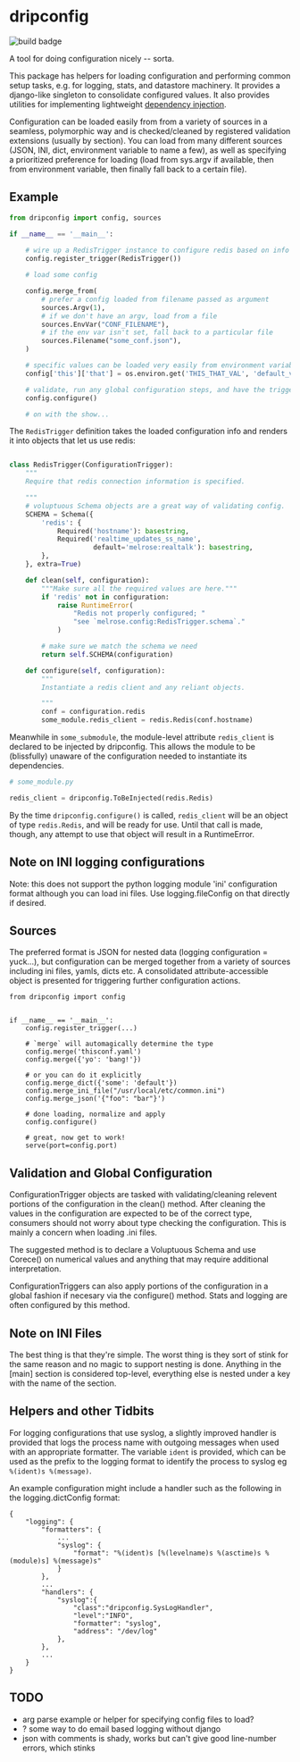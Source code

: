 
# dripconfig 

![build badge](https://circleci.com/gh/percolate/dripconfig.png?circle-token=80b53a2510ca246c448fd7e65c900b2102cc4e4a)

A tool for doing configuration nicely -- sorta.

This package has helpers for loading configuration and performing common setup
tasks, e.g. for logging, stats, and datastore machinery. It provides a
django-like singleton to consolidate configured values. It also provides
utilities for implementing lightweight [dependency
injection](http://en.wikipedia.org/wiki/Dependency_injection).


Configuration can be loaded easily from  from a variety of sources in a
seamless, polymorphic way and is checked/cleaned by registered validation
extensions (usually by section). You can load from many different sources 
(JSON, INI, dict, environment variable to name a few), as well as specifying
a prioritized preference for loading (load from sys.argv if available, then
from environment variable, then finally fall back to a certain file).

## Example
 
```python
from dripconfig import config, sources

if __name__ == '__main__':
    
    # wire up a RedisTrigger instance to configure redis based on info
    config.register_trigger(RedisTrigger())

    # load some config

    config.merge_from(
        # prefer a config loaded from filename passed as argument
        sources.Argv(1),  
        # if we don't have an argv, load from a file
        sources.EnvVar("CONF_FILENAME"),  
        # if the env var isn't set, fall back to a particular file
        sources.Filename("some_conf.json"),  
    )

    # specific values can be loaded very easily from environment variables
    config['this']['that'] = os.environ.get('THIS_THAT_VAL', 'default_val')

    # validate, run any global configuration steps, and have the triggers act
    config.configure()

    # on with the show...
```

The `RedisTrigger` definition takes the loaded configuration info and renders
it into objects that let us use redis:

```python

class RedisTrigger(ConfigurationTrigger):
    """
    Require that redis connection information is specified.

    """
    # voluptuous Schema objects are a great way of validating config.
    SCHEMA = Schema({
        'redis': {
            Required('hostname'): basestring,
            Required('realtime_updates_ss_name',
                     default='melrose:realtalk'): basestring,
        },
    }, extra=True)

    def clean(self, configuration):
        """Make sure all the required values are here."""
        if 'redis' not in configuration:
            raise RuntimeError(
                "Redis not properly configured; "
                "see `melrose.config:RedisTrigger.schema`."
            )

        # make sure we match the schema we need
        return self.SCHEMA(configuration)

    def configure(self, configuration):
        """
        Instantiate a redis client and any reliant objects.

        """
        conf = configuration.redis
        some_module.redis_client = redis.Redis(conf.hostname)

```

Meanwhile in `some_submodule`, the module-level attribute `redis_client` is
declared to be injected by dripconfig. This allows the module to be 
(blissfully) unaware of the configuration needed to instantiate its 
dependencies.

```python
# some_module.py

redis_client = dripconfig.ToBeInjected(redis.Redis)
```

By the time `dripconfig.configure()` is called, `redis_client` will be an 
object of type `redis.Redis`, and will be ready for use. Until that call is
made, though, any attempt to use that object will result in a RuntimeError.
                 

## Note on INI logging configurations

Note: this does not support the python logging module 'ini' configuration
format although you can load ini files.  Use logging.fileConfig on that
directly if desired.


## Sources

The preferred format is JSON for nested data (logging configuration = yuck...),
but configuration can be merged together from a variety of sources including
ini files, yamls, dicts etc.  A consolidated attribute-accessible object is
presented for triggering further configuration actions.

```
from dripconfig import config


if __name__ == '__main__':
    config.register_trigger(...)

    # `merge` will automagically determine the type
    config.merge('thisconf.yaml')
    config.merge({'yo': 'bang!'})
                                 
    # or you can do it explicitly
    config.merge_dict({'some': 'default'})
    config.merge_ini_file("/usr/local/etc/common.ini")
    config.merge_json('{"foo": "bar"}')

    # done loading, normalize and apply
    config.configure()

    # great, now get to work!
    serve(port=config.port)
```

## Validation and Global Configuration

ConfigurationTrigger objects are tasked with validating/cleaning relevent
portions of the configuration in the clean() method.  After cleaning the values
in the configuration are expected to be of the correct type, consumers should
not worry about type checking the configuration.  This is mainly a concern when
loading .ini files.

The suggested method is to declare a Voluptuous Schema and use Corece() on
numerical values and anything that may require additional interpretation.

ConfigurationTriggers can also apply portions of the configuration in a global
fashion if necesary via the configure() method.  Stats and logging are often
configured by this method.


## Note on INI Files

The best thing is that they're simple. The worst thing is they sort of stink
for the same reason and no magic to support nesting is done.  Anything in the
[main] section is considered top-level, everything else is nested under a key
with the name of the section.
 
## Helpers and other Tidbits


For logging configurations that use syslog, a slightly improved handler is
provided that logs the process name with outgoing messages when used 
with an appropriate formatter.  The variable `ident` is provided, which 
can be used as the prefix to the logging format to identify the process
to syslog eg `%(ident)s %(message)`.

An example configuration might include a handler such as the following in the
logging.dictConfig format: 

```
{
    "logging": {
        "formatters": {
            ...
            "syslog": {
                "format": "%(ident)s [%(levelname)s %(asctime)s %(module)s] %(message)s"
            }
        },
        ...
        "handlers": {
            "syslog":{
                "class":"dripconfig.SysLogHandler",
                "level":"INFO",
                "formatter": "syslog",
                "address": "/dev/log"
            },
        },
        ...
    }
}
```


## TODO

* arg parse example or helper for specifying config files to load?
* ? some way to do email based logging without django
* json with comments is shady, works but can't give good line-number errors,
which stinks
 
